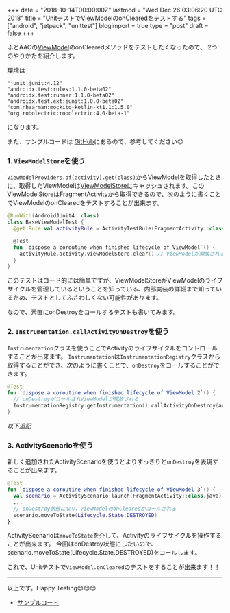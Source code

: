 +++
date = "2018-10-14T00:00:00Z"
lastmod = "Wed Dec 26 03:06:20 UTC 2018"
title = "UnitテストでViewModelのonClearedをテストする"
tags = ["android", "jetpack", "unittest"]
blogimport = true
type = "post"
draft = false
+++

ふとAACの[ViewModel](https://developer.android.com/reference/androidx/lifecycle/ViewModel)のonClearedメソッドをテストしたくなったので、 2つのやりかたを紹介します。

環境は

```
"junit:junit:4.12"
"androidx.test:rules:1.1.0-beta02"
"androidx.test:runner:1.1.0-beta02"
"androidx.test.ext:junit:1.0.0-beta02"
"com.nhaarman:mockito-kotlin-kt1.1:1.5.0"
"org.robolectric:robolectric:4.0-beta-1"
```

になります。

また、サンプルコードは [GitHub](https://github.com/satoshun-android-example/Tests/blob/master/app/src/test/java/com/github/satoshun/example/architectures/BaseViewModelTest.kt)にあるので、参考してください😊

### 1. `ViewModelStore`を使う

`ViewModelProviders.of(activity).get(class)`からViewModelを取得したときに、取得したViewModelは[ViewModelStore](https://developer.android.com/reference/androidx/lifecycle/ViewModelStore)にキャッシュされます。このViewModelStoreはFragmentActivityから取得できるので、次のように書くことでViewModelのonClearedをテストすることが出来ます。

```kotlin
@RunWith(AndroidJUnit4::class)
class BaseViewModelTest {
  @get:Rule val activityRule = ActivityTestRule(FragmentActivity::class.java)

  @Test
  fun `dispose a coroutine when finished lifecycle of ViewModel`() {
    activityRule.activity.viewModelStore.clear() // ViewModelが開放される
  }
}
```

このテストはコード的には簡単ですが、ViewModelStoreがViewModelのライフサイクルを管理しているということを知っている、内部実装の詳細まで知っているため、テストとしてふさわしくない可能性があります。

なので、素直にonDestroyをコールするテストも書いてみます。

### 2. `Instrumentation.callActivityOnDestroy`を使う

`Instrumentation`クラスを使うことでActivityのライフサイクルをコントロールすることが出来ます。
`Instrumentation`は`InstrumentationRegistry`クラスから取得することができ、次のように書くことで、`onDestroy`をコールすることができます。

```kotlin
@Test
fun `dispose a coroutine when finished lifecycle of ViewModel 2`() {
  // onDestroyがコールされViewModelが開放される
  InstrumentationRegistry.getInstrumentation().callActivityOnDestroy(activityRule.activity)
}
```

*以下追記*

### 3. ActivityScenarioを使う

新しく追加されたActivityScenarioを使うとよりすっきりと`onDestroy`を表現することが出来ます。

```kotlin
@Test
fun `dispose a coroutine when finished lifecycle of ViewModel 3`() {
  val scenario = ActivityScenario.launch(FragmentActivity::class.java)
  ...
  // onDestroy状態になり、ViewModelのonClearedがコールされる
  scenario.moveToState(Lifecycle.State.DESTROYED)
}
```

ActivityScenarioは`moveToState`を介して、Activityのライフサイクルを操作することが出来ます。
今回はonDestroy状態にしたいので、scenario.moveToState(Lifecycle.State.DESTROYED)をコールします。

これで、Unitテストで`ViewModel.onCleared`のテストをすることが出来ます！！

---

以上です。Happy Testing😊😊😊

- [サンプルコード](https://github.com/satoshun-android-example/Tests/blob/master/app/src/test/java/com/github/satoshun/example/architectures/BaseViewModelTest.kt)
